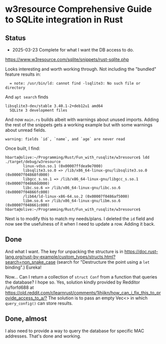 # w3resource Comprehensive Guide to SQLite integration in Rust

## Status

* 2025-03-23 Complete for what I want the DB access to do.

<https://www.w3resource.com/sqlite/snippets/rust-sqlite.php>

Looks interesting and worth working through. Not including the "bundled" feature results in:

```text
  = note: /usr/bin/ld: cannot find -lsqlite3: No such file or directory
```

And `apt search` finds

```text
libsqlite3-dev/stable 3.40.1-2+deb12u1 amd64
  SQLite 3 development files
```

And now `main.rs` builds albeit with warnings about unused imports. Adding the rest of the snippets gets a working example but with some warnings about unread fields.

```text
warning: fields `id`, `name`, and `age` are never read
```

Once built, I find:

```text
hbarta@olive:~/Programming/Rust/Fun_with_rusqlite/w3resource$ ldd ./target/debug/w3resource
        linux-vdso.so.1 (0x00007ffdea9e7000)
        libsqlite3.so.0 => /lib/x86_64-linux-gnu/libsqlite3.so.0 (0x00007f04868fd000)
        libgcc_s.so.1 => /lib/x86_64-linux-gnu/libgcc_s.so.1 (0x00007f04868dd000)
        libc.so.6 => /lib/x86_64-linux-gnu/libc.so.6 (0x00007f04866fc000)
        /lib64/ld-linux-x86-64.so.2 (0x00007f0486af5000)
        libm.so.6 => /lib/x86_64-linux-gnu/libm.so.6 (0x00007f048661c000)
hbarta@olive:~/Programming/Rust/Fun_with_rusqlite/w3resource$ 
```

Next is to modify this to match my needs/plans. I deleted the `id` field and now see the usefulness of it when I need to update a row. Adding it back.

## Done

And what I want. The key for unpacking the structure is in <https://doc.rust-lang.org/rust-by-example/custom_types/structs.html?search=non_snake_case> (search for "Destructure the point using a `let` binding".) Eureka!

Now... Can I return a collection of `struct Conf` from a function that queries the database? I hope so. Yes, solution kindly provided by Redditor /u/forfd688 at <https://old.reddit.com/r/learnrust/comments/1jhijkn/how_can_i_fix_this_to_provide_access_to_a/?> The solution is to pass an empty Vec<> in which `query_config()` can store results.

## Done, almost

I also need to provide a way to query the database for specific MAC addresses. That's done and working.
